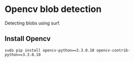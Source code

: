 # Opencv blob detection
Detecting blobs using surf.

## Install Opencv
```sudo pip install opencv-python==3.3.0.10 opencv-contrib-python==3.3.0.10```

